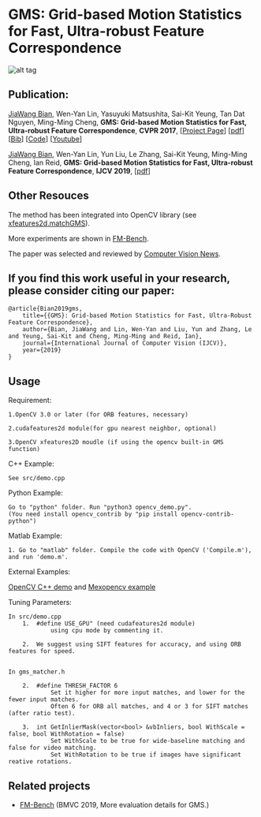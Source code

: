 # GMS: Grid-based Motion Statistics for Fast, Ultra-robust Feature Correspondence

![alt tag](http://mmcheng.net/wp-content/uploads/2017/03/dog_ours.jpg)



## Publication:

[JiaWang Bian](http://jwbian.net), Wen-Yan Lin, Yasuyuki Matsushita, Sai-Kit Yeung, Tan Dat Nguyen, Ming-Ming Cheng, **GMS: Grid-based Motion Statistics for Fast, Ultra-robust Feature Correspondence**, **CVPR 2017**, [[Project Page](http://jwbian.net/gms)] [[pdf](http://jwbian.net/Papers/GMS_CVPR17.pdf)] [[Bib](http://jwbian.net/Papers/bian2017gms.txt)] [[Code](https://github.com/JiawangBian/GMS-Feature-Matcher)] [[Youtube](https://youtu.be/3SlBqspLbxI)]

[JiaWang Bian](http://jwbian.net), Wen-Yan Lin, Yun Liu, Le Zhang, Sai-Kit Yeung, Ming-Ming Cheng, Ian Reid, **GMS: Grid-based Motion Statistics for Fast, Ultra-robust Feature Correspondence**, **IJCV 2019**, [[pdf](https://link.springer.com/content/pdf/10.1007%2Fs11263-019-01280-3.pdf)] 


## Other Resouces

  The method has been integrated into OpenCV library (see [xfeatures2d.matchGMS](https://docs.opencv.org/master/db/dd9/group__xfeatures2d__match.html)).
  
  More experiments are shown in [FM-Bench](https://jwbian.net/fm-bench).

  The paper was selected and reviewed by [Computer Vision News](http://www.rsipvision.com/ComputerVisionNews-2017August/#48).


## If you find this work useful in your research, please consider citing our paper:
	
	@article{Bian2019gms,
  		title={{GMS}: Grid-based Motion Statistics for Fast, Ultra-Robust Feature Correspondence},
  		author={Bian, JiaWang and Lin, Wen-Yan and Liu, Yun and Zhang, Le and Yeung, Sai-Kit and Cheng, Ming-Ming and Reid, Ian},
  		journal={International Journal of Computer Vision (IJCV)},
  		year={2019}
	}


## Usage

Requirement:

	1.OpenCV 3.0 or later (for ORB features, necessary)

	2.cudafeatures2d module(for gpu nearest neighbor, optional)
	
	3.OpenCV xfeatures2D moudle (if using the opencv built-in GMS function) 

C++ Example:

	See src/demo.cpp


Python Example:
	
	Go to "python" folder. Run "python3 opencv_demo.py". 
	(You need install opencv_contrib by "pip install opencv-contrib-python")
	
	
Matlab Example:
	
	1. Go to "matlab" folder. Compile the code with OpenCV ('Compile.m'), and run 'demo.m'.

External Examples:

[OpenCV C++ demo](https://github.com/opencv/opencv_contrib/blob/master/modules/xfeatures2d/samples/gms_matcher.cpp) and [Mexopencv example](http://amroamroamro.github.io/mexopencv/opencv_contrib/gms_matcher_img_demo.html)

	
Tuning Parameters:

	In src/demo.cpp
		1.	#define USE_GPU" (need cudafeatures2d module) 
				using cpu mode by commenting it.
				
		2.	We suggest using SIFT features for accuracy, and using ORB features for speed.

	
	In gms_matcher.h
				
		2.	#define THRESH_FACTOR 6		
				Set it higher for more input matches, and lower for the fewer input matches.
				Often 6 for ORB all matches, and 4 or 3 for SIFT matches (after ratio test).
				
		3. 	int GetInlierMask(vector<bool> &vbInliers, bool WithScale = false, bool WithRotation = false)
				Set WithScale to be true for wide-baseline matching and false for video matching.
				Set WithRotation to be true if images have significant reative rotations.
				

## Related projects

 * [FM-Bench](https://github.com/JiawangBian/FM-Bench) (BMVC 2019, More evaluation details for GMS.)


